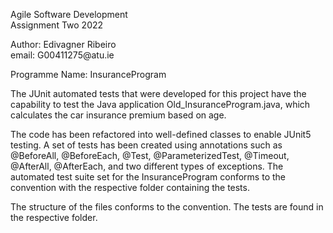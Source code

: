 <p>Agile Software Development<br />
Assignment Two 2022</p>

<p>
Author: Edivagner Ribeiro<br />
email: G00411275@atu.ie</p>

<p>Programme Name: InsuranceProgram</p>

<p>The JUnit automated tests that were developed for this project have the capability to test the Java application Old_InsuranceProgram.java, which calculates the car insurance premium based on age. 

The code has been refactored into well-defined classes to enable JUnit5 testing. A set of tests has been created using annotations such as @BeforeAll, @BeforeEach, @Test, @ParameterizedTest, @Timeout, @AfterAll, @AfterEach, and two different types of exceptions. The automated test suite set for the InsuranceProgram conforms to the convention with the respective folder containing the tests. </p>

<p>The structure of the files conforms to the convention. The tests are found in the respective folder.</p>

